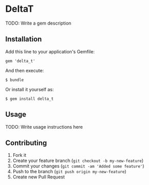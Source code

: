 # DeltaT

TODO: Write a gem description

## Installation

Add this line to your application's Gemfile:

    gem 'delta_t'

And then execute:

    $ bundle

Or install it yourself as:

    $ gem install delta_t

## Usage

TODO: Write usage instructions here

## Contributing

1. Fork it
2. Create your feature branch (`git checkout -b my-new-feature`)
3. Commit your changes (`git commit -am 'Added some feature'`)
4. Push to the branch (`git push origin my-new-feature`)
5. Create new Pull Request
